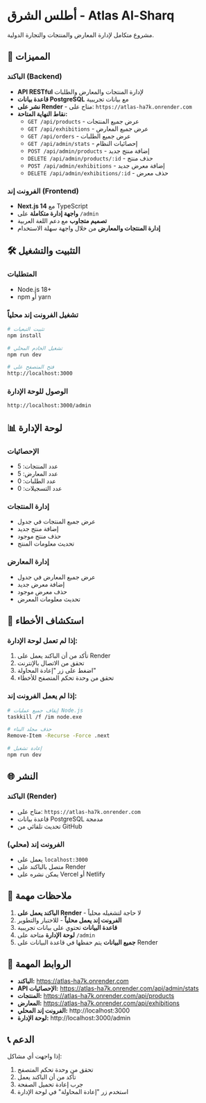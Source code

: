 # أطلس الشرق - Atlas Al-Sharq

مشروع متكامل لإدارة المعارض والمنتجات والتجارة الدولية.

## 🚀 المميزات

### الباكند (Backend)
- **API RESTful** لإدارة المنتجات والمعارض والطلبات
- **قاعدة بيانات PostgreSQL** مع بيانات تجريبية
- **نشر على Render** - متاح على: `https://atlas-ha7k.onrender.com`
- **نقاط النهاية المتاحة:**
  - `GET /api/products` - عرض جميع المنتجات
  - `GET /api/exhibitions` - عرض جميع المعارض
  - `GET /api/orders` - عرض جميع الطلبات
  - `GET /api/admin/stats` - إحصائيات النظام
  - `POST /api/admin/products` - إضافة منتج جديد
  - `DELETE /api/admin/products/:id` - حذف منتج
  - `POST /api/admin/exhibitions` - إضافة معرض جديد
  - `DELETE /api/admin/exhibitions/:id` - حذف معرض

### الفرونت إند (Frontend)
- **Next.js 14** مع TypeScript
- **واجهة إدارة متكاملة** على `/admin`
- **تصميم متجاوب** مع دعم اللغة العربية
- **إدارة المنتجات والمعارض** من خلال واجهة سهلة الاستخدام

## 🛠️ التثبيت والتشغيل

### المتطلبات
- Node.js 18+
- npm أو yarn

### تشغيل الفرونت إند محلياً
```bash
# تثبيت التبعيات
npm install

# تشغيل الخادم المحلي
npm run dev

# فتح المتصفح على
http://localhost:3000
```

### الوصول للوحة الإدارة
```
http://localhost:3000/admin
```

## 📊 لوحة الإدارة

### الإحصائيات
- عدد المنتجات: 5
- عدد المعارض: 5
- عدد الطلبات: 0
- عدد التسجيلات: 0

### إدارة المنتجات
- عرض جميع المنتجات في جدول
- إضافة منتج جديد
- حذف منتج موجود
- تحديث معلومات المنتج

### إدارة المعارض
- عرض جميع المعارض في جدول
- إضافة معرض جديد
- حذف معرض موجود
- تحديث معلومات المعرض

## 🔧 استكشاف الأخطاء

### إذا لم تعمل لوحة الإدارة:
1. تأكد من أن الباكند يعمل على Render
2. تحقق من الاتصال بالإنترنت
3. اضغط على زر "إعادة المحاولة"
4. تحقق من وحدة تحكم المتصفح للأخطاء

### إذا لم يعمل الفرونت إند:
```bash
# إيقاف جميع عمليات Node.js
taskkill /f /im node.exe

# حذف مجلد البناء
Remove-Item -Recurse -Force .next

# إعادة تشغيل
npm run dev
```

## 🌐 النشر

### الباكند (Render)
- متاح على: `https://atlas-ha7k.onrender.com`
- قاعدة بيانات PostgreSQL مدمجة
- تحديث تلقائي من GitHub

### الفرونت إند (محلي)
- يعمل على `localhost:3000`
- متصل بالباكند على Render
- يمكن نشره على Vercel أو Netlify

## 📝 ملاحظات مهمة

1. **الباكند يعمل على Render** - لا حاجة لتشغيله محلياً
2. **الفرونت إند يعمل محلياً** - للاختبار والتطوير
3. **قاعدة البيانات** تحتوي على بيانات تجريبية
4. **لوحة الإدارة** متاحة على `/admin`
5. **جميع البيانات** يتم حفظها في قاعدة البيانات على Render

## 🔗 الروابط المهمة

- **الباكند:** https://atlas-ha7k.onrender.com
- **API الإحصائيات:** https://atlas-ha7k.onrender.com/api/admin/stats
- **المنتجات:** https://atlas-ha7k.onrender.com/api/products
- **المعارض:** https://atlas-ha7k.onrender.com/api/exhibitions
- **الفرونت إند المحلي:** http://localhost:3000
- **لوحة الإدارة:** http://localhost:3000/admin

## 📞 الدعم

إذا واجهت أي مشاكل:
1. تحقق من وحدة تحكم المتصفح
2. تأكد من أن الباكند يعمل
3. جرب إعادة تحميل الصفحة
4. استخدم زر "إعادة المحاولة" في لوحة الإدارة
